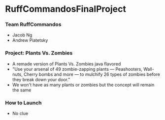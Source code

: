 # RuffCommandosFinalProject

### Team RuffCommandos
- Jacob Ng
- Andrew Piatetsky

### Project: Plants Vs. Zombies
- A remade version of Plants Vs. Zombies java flavored
- "Use your arsenal of 49 zombie-zapping plants — Peashooters, Wall-nuts, Cherry bombs and more — to mulchify 26 types of zombies before they break down your door."
- We won't have as many plants or zombies but the concept will remain the same

### How to Launch
- No clue
